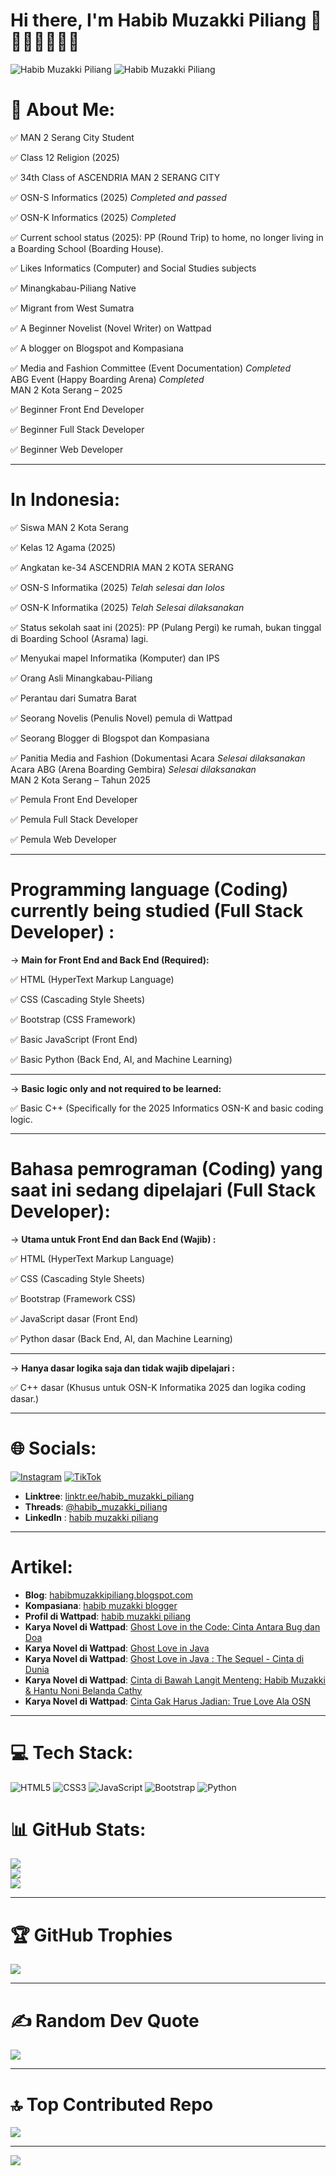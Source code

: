 # Hi there, I'm Habib Muzakki Piliang 👏👏👏👏👏👏👏

![Habib Muzakki Piliang](./github-header-image%20(1).png)
![Habib Muzakki Piliang](./logo%20habib.jpg)

# 💫 About Me:
✅ MAN 2 Serang City Student<br>

✅ Class 12 Religion (2025)<br> 

✅ 34th Class of ASCENDRIA MAN 2 SERANG CITY<br> 

✅ OSN-S Informatics (2025) *Completed and passed*<br>

✅ OSN-K Informatics (2025) *Completed*<br> 

✅ Current school status (2025): PP (Round Trip) to home, no longer living in a Boarding School (Boarding House).<br> 

✅ Likes Informatics (Computer) and Social Studies subjects<br> 

✅ Minangkabau-Piliang Native<br> 

✅ Migrant from West Sumatra<br> 

✅ A Beginner Novelist (Novel Writer) on Wattpad<br> 

✅ A blogger on Blogspot and Kompasiana<br> 

✅ Media and Fashion Committee (Event Documentation) *Completed*
<br> ABG Event (Happy Boarding Arena) *Completed*
<br> MAN 2 Kota Serang – 2025<br> 

✅ Beginner Front End Developer<br> 

✅ Beginner Full Stack Developer<br> 

✅ Beginner Web Developer

* * *

# In Indonesia:
✅ Siswa MAN 2 Kota Serang<br> 

✅ Kelas 12 Agama (2025)<br> 

✅ Angkatan ke-34 ASCENDRIA MAN 2 KOTA SERANG<br> 

✅ OSN-S Informatika (2025) *Telah selesai dan lolos*<br> 

✅ OSN-K Informatika (2025) *Telah Selesai dilaksanakan*<br> 

✅ Status sekolah saat ini (2025): PP (Pulang Pergi) ke rumah, bukan tinggal di Boarding School (Asrama) lagi.<br> 

✅ Menyukai mapel Informatika (Komputer) dan IPS<br> 

✅ Orang Asli Minangkabau-Piliang<br> 

✅ Perantau dari Sumatra Barat<br> 

✅ Seorang Novelis (Penulis Novel) pemula di Wattpad<br> 

✅ Seorang Blogger di Blogspot dan Kompasiana<br> 

✅ Panitia Media and Fashion (Dokumentasi Acara *Selesai dilaksanakan*
<br> Acara ABG (Arena Boarding Gembira) *Selesai dilaksanakan*
<br> MAN 2 Kota Serang – Tahun 2025<br> 

✅ Pemula Front End Developer<br> 

✅ Pemula Full Stack Developer<br> 

✅ Pemula Web Developer

* * *

# Programming language (Coding) currently being studied (Full Stack Developer) :

→ **Main for Front End and Back End (Required):**

✅ HTML (HyperText Markup Language)

✅ CSS (Cascading Style Sheets)

✅ Bootstrap (CSS Framework)

✅ Basic JavaScript (Front End)

✅ Basic Python (Back End, AI, and Machine Learning)

* * *

→ **Basic logic only and not required to be learned:**

✅ Basic C++ (Specifically for the 2025 Informatics OSN-K and basic coding logic.

* * *

# Bahasa pemrograman (Coding) yang saat ini sedang dipelajari (Full Stack Developer):

→ **Utama untuk Front End dan Back End (Wajib) :**

✅ HTML (HyperText Markup Language)

✅ CSS (Cascading Style Sheets)

✅ Bootstrap (Framework CSS)

✅ JavaScript dasar (Front End)

✅ Python dasar (Back End, AI, dan Machine Learning)

* * *

→ **Hanya dasar logika saja dan tidak wajib dipelajari :**

✅ C++ dasar (Khusus untuk OSN-K Informatika 2025 dan logika coding dasar.)

* * *

# 🌐 Socials:
[![Instagram](https://img.shields.io/badge/Instagram-%23E4405F.svg?logo=Instagram&logoColor=white)](https://instagram.com/habib_muzakki_piliang) [![TikTok](https://img.shields.io/badge/TikTok-%23000000.svg?logo=TikTok&logoColor=white)](https://tiktok.com/@habib_muzakki_piliang22) 
- **Linktree**: [linktr.ee/habib_muzakki_piliang](https://linktr.ee/habib_muzakki_piliang)
- **Threads**: [@habib_muzakki_piliang](https://www.threads.net/@habib_muzakki_piliang)
- **LinkedIn** : [habib muzakki piliang](https://www.linkedin.com/in/habib-muzakki-piliang-15978b315?utm_source=share&utm_campaign=share_via&utm_content=profile&utm_medium=android_app)

* * *

# Artikel:
- **Blog**: [habibmuzakkipiliang.blogspot.com](https://habibmuzakkipiliang.blogspot.com/)
- **Kompasiana**: [habib muzakki blogger](https://www.kompasiana.com/habibmuzakki3305)
- **Profil di Wattpad**: [habib muzakki piliang](https://www.wattpad.com/user/habib_muzakki)
- **Karya Novel di Wattpad**: [Ghost Love in the Code: Cinta Antara Bug dan Doa](https://www.wattpad.com/story/395495837-ghost-love-in-the-code-cinta-antara-bug-dan-doa?utm_source=android&utm_medium=link&utm_content=story_info&wp_page=story_details_button&wp_uname=habib_muzakki)
- **Karya Novel di Wattpad**: [Ghost Love in Java](https://www.wattpad.com/story/395648296-ghost-love-in-java?utm_source=android&utm_medium=link&utm_content=story_info&wp_page=story_details_button&wp_uname=habib_muzakki)
- **Karya Novel di Wattpad**: [Ghost Love in Java : The Sequel - Cinta di Dunia](https://www.wattpad.com/story/395760661-ghost-love-in-java-the-sequel-cinta-di-dunia)
- **Karya Novel di Wattpad**: [Cinta di Bawah Langit Menteng: Habib Muzakki & Hantu Noni Belanda Cathy](https://www.wattpad.com/story/395895687-cinta-di-bawah-langit-menteng-habib-muzakki-hantu)
- **Karya Novel di Wattpad**: [Cinta Gak Harus Jadian: True Love Ala OSN](https://www.wattpad.com/story/397162907-cinta-gak-harus-jadian-true-love-ala-osn)

* * *

# 💻 Tech Stack:
![HTML5](https://img.shields.io/badge/html5-%23E34F26.svg?style=for-the-badge&logo=html5&logoColor=white) ![CSS3](https://img.shields.io/badge/css3-%231572B6.svg?style=for-the-badge&logo=css3&logoColor=white) ![JavaScript](https://img.shields.io/badge/javascript-%23323330.svg?style=for-the-badge&logo=javascript&logoColor=%23F7DF1E) ![Bootstrap](https://img.shields.io/badge/bootstrap-%238511FA.svg?style=for-the-badge&logo=bootstrap&logoColor=white)
![Python](https://img.shields.io/badge/python-3670A0?style=for-the-badge&logo=python&logoColor=ffdd54)
# 📊 GitHub Stats:
![](https://github-readme-stats.vercel.app/api?username=habibmuzakkipiliang&theme=github_dark&hide_border=false&include_all_commits=true&count_private=false)<br/>
![](https://nirzak-streak-stats.vercel.app/?user=habibmuzakkipiliang&theme=github_dark&hide_border=false)<br/>
![](https://github-readme-stats.vercel.app/api/top-langs/?username=habibmuzakkipiliang&theme=github_dark&hide_border=false&include_all_commits=true&count_private=false&layout=compact)

* * *

# 🏆 GitHub Trophies
![](https://github-profile-trophy.vercel.app/?username=habibmuzakkipiliang&theme=radical&no-frame=false&no-bg=false&margin-w=4)

* * *

# ✍️ Random Dev Quote
![](https://quotes-github-readme.vercel.app/api?type=horizontal&theme=radical)

* * *

# 🔝 Top Contributed Repo
![](https://github-contributor-stats.vercel.app/api?username=habibmuzakkipiliang&limit=5&theme=dark&combine_all_yearly_contributions=true)

---
[![](https://visitcount.itsvg.in/api?id=habibmuzakkipiliang&icon=0&color=0)](https://visitcount.itsvg.in)

<!-- Proudly created with GPRM ( https://gprm.itsvg.in ) -->
